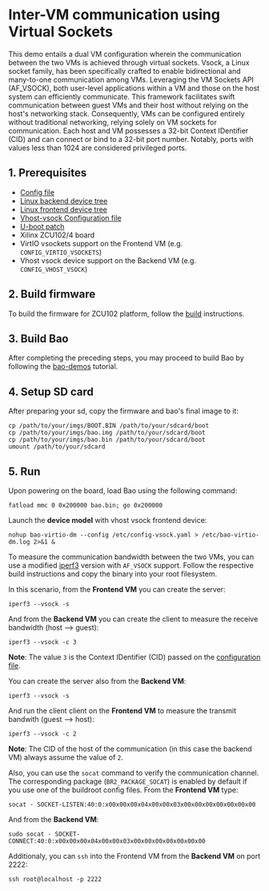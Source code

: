 # Inter-VM communication using Virtual Sockets

This demo entails a dual VM configuration wherein the communication between the two VMs is achieved through virtual sockets. Vsock, a Linux socket family, has been specifically crafted to enable bidirectional and many-to-one communication among VMs. Leveraging the VM Sockets API (AF_VSOCK), both user-level applications within a VM and those on the host system can efficiently communicate. This framework facilitates swift communication between guest VMs and their host without relying on the host's networking stack. Consequently, VMs can be configured entirely without traditional networking, relying solely on VM sockets for communication. Each host and VM possesses a 32-bit Context IDentifier (CID) and can connect or bind to a 32-bit port number. Notably, ports with values less than 1024 are considered privileged ports.

## 1. Prerequisites

- [Config file](zcu102.c)
- [Linux backend device tree](backend.dts)
- [Linux frontend device tree](frontend.dts)
- [Vhost-vsock Configuration file](config-vosck.yaml) 
- [U-boot patch](../../patches/0001-u-boot-switch-to-el1.patch)
- Xilinx ZCU102/4 board
- VirtIO vsockets support on the Frontend VM (e.g. `CONFIG_VIRTIO_VSOCKETS`)
- Vhost vsock device support on the Backend VM (e.g. `CONFIG_VHOST_VSOCK`)

## 2. Build firmware

To build the firmware for ZCU102 platform, follow the [build](../../configs/firmware/zcu102.md) instructions.

## 3. Build Bao

After completing the preceding steps, you may proceed to build Bao by following the [bao-demos](https://github.com/bao-project/bao-demos/tree/master) tutorial. 

## 4. Setup SD card

After preparing your sd, copy the firmware and bao's final image to it:
```
cp /path/to/your/imgs/BOOT.BIN /path/to/your/sdcard/boot
cp /path/to/your/imgs/bao.img /path/to/your/sdcard/boot
cp /path/to/your/imgs/bao.bin /path/to/your/sdcard/boot
umount /path/to/your/sdcard
```

## 5. Run

Upon powering on the board, load Bao using the following command:
```
fatload mmc 0 0x200000 bao.bin; go 0x200000
```

Launch the **device model** with vhost vsock frontend device:

```
nohup bao-virtio-dm --config /etc/config-vsock.yaml > /etc/bao-virtio-dm.log 2>&1 &
```

To measure the communication bandwidth between the two VMs, you can use a modified [iperf3](https://github.com/stefano-garzarella/iperf-vsock) version with `AF_VSOCK` support. Follow the respective build instructions and copy the binary into your root filesystem.

In this scenario, from the **Frontend VM** you can create the server:
```
iperf3 --vsock -s
```

And from the **Backend VM** you can create the client to measure the receive bandwidth (host --> guest):
```
iperf3 --vsock -c 3
```

**Note**: The value `3` is the Context IDentifier (CID) passed on the [configuration file](config-vosck.yaml).

You can create the server also from the **Backend VM**:
```
iperf3 --vsock -s
```

And run the client client on the **Frontend VM** to measure the transmit bandwith (guest --> host):
```
iperf3 --vsock -c 2
```

**Note**: The CID of the host of the communication (in this case the backend VM) always assume the value of `2`.

Also, you can use the `socat` command to verify the communication channel.
The corresponding package (`BR2_PACKAGE_SOCAT`) is enabled by default if you use one of the buildroot config files.
From the **Frontend VM** type:
```
socat - SOCKET-LISTEN:40:0:x00x00x00x04x00x00x03x00x00x00x00x00x00x00
```

And from the **Backend VM**:
```
sudo socat - SOCKET-CONNECT:40:0:x00x00x00x04x00x00x03x00x00x00x00x00x00x00
```

Additionaly, you can `ssh` into the Frontend VM from the **Backend VM** on port 2222:
```
ssh root@localhost -p 2222
```